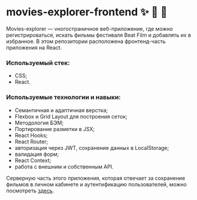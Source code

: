 # movies-explorer-frontend ✨ 🎥  🌄

Movies-explorer — vногостраничное веб-приложение, где можно регистрироваться, искать фильмы фестиваля Beat Film и добавлять их в избранное. В этом репозитории расположена фронтенд-часть приложения на React.

### Используемый стек:

- CSS;
- React.

### Используемые технологии и навыки:

- Семантичная и адаптичная верстка;
- Flexbox и Grid Layout для построения сеток;
- Методология БЭМ;
- Портирование разметки в JSX;
- React Hooks;
- React Router;
- авторизация через JWT, сохранение данных в LocalStorage;
- валидация форм;
- React Context;
- работа с внешним и собственным API.

Серверную часть этого приложения, которая отвечает за сохранение фильмов в личном кабинете и аутентификацию пользователей, можно посмотреть [здесь](https://github.com/dashimiko/movies-explorer-api).
